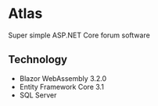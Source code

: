 # Atlas
Super simple ASP.NET Core forum software

## Technology

- Blazor WebAssembly 3.2.0
- Entity Framework Core 3.1
- SQL Server

